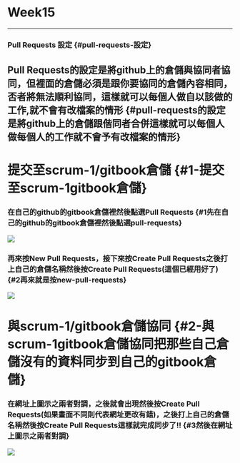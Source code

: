 # Week15

---

### **Pull Requests 設定** {#pull-requests-設定}



## Pull Requests的設定是將github上的倉儲與協同者協同，但裡面的倉儲必須是跟你要協同的倉儲內容相同，否者將無法順利協同，這樣就可以每個人做自以該做的工作,就不會有改檔案的情形 {#pull-requests的設定是將github上的倉儲跟偕同者合併這樣就可以每個人做每個人的工作就不會予有改檔案的情形}

# **提交至scrum-1/gitbook倉儲** {#1-提交至scrum-1gitbook倉儲}

### 在自己的github的gitbook倉儲裡然後點選Pull Requests {#1先在自己的github的gitbook倉儲裡然後點選pull-requests}

![](/assets/123)



### 再來按New Pull Requests，接下來按Create Pull Requests之後打上自己的倉儲名稱然後按Create Pull Requests\(這個已經用好了\) {#2再來就是按new-pull-requests}

![](/assets/000)

# 與scrum-1/gitbook倉儲協同 {#2-與scrum-1gitbook倉儲協同把那些自己倉儲沒有的資料同步到自己的gitbook倉儲}

### 在網址上圖示之兩者對調，之後就會出現然後按Create Pull Requests\(如果畫面不同則代表網址更改有錯\)，之後打上自己的倉儲名稱然後按Create Pull Requests這樣就完成同步了!! {#3然後在網址上圖示之兩者對調}

![](/assets/Inkedchrome_2018-06-26_16-36-21_LI.jpg)


